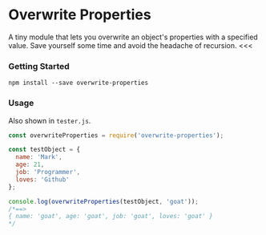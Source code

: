 # Overwrite Properties

>>>
A tiny module that lets you overwrite an object's properties with a specified value.
Save yourself some time and avoid the headache of recursion.
<<<

### Getting Started
```
npm install --save overwrite-properties
```

### Usage
Also shown in `tester.js`.
```javascript
const overwriteProperties = require('overwrite-properties');

const testObject = {
  name: 'Mark',
  age: 21,
  job: 'Programmer',
  loves: 'Github'
};

console.log(overwriteProperties(testObject, 'goat'));
/*==>
{ name: 'goat', age: 'goat', job: 'goat', loves: 'goat' }
*/
```